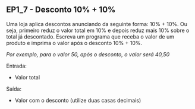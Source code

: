 ## EP1_7 - Desconto 10% + 10%

Uma loja aplica descontos anunciando da seguinte forma: 10% + 10%. Ou seja, primeiro reduz o valor total em 10% e depois reduz mais 10% sobre o total já descontado. Escreva um programa que receba o valor de um produto e imprima o valor após o desconto 10% + 10%.

_Por exemplo, para o valor 50, após o desconto, o valor será 40,50_

Entrada:
- Valor total

Saída:
- Valor com o desconto (utilize duas casas decimais)
